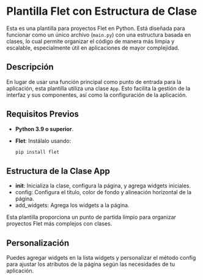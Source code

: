# Plantilla Flet con Estructura de Clase

Esta es una plantilla para proyectos Flet en Python. Está diseñada para funcionar como un único archivo (`main.py`) con una estructura basada en clases, lo cual permite organizar el código de manera más limpia y escalable, especialmente útil en aplicaciones de mayor complejidad.

## Descripción

En lugar de usar una función principal como punto de entrada para la aplicación, esta plantilla utiliza una clase `App`. Esto facilita la gestión de la interfaz y sus componentes, así como la configuración de la aplicación.

## Requisitos Previos

- **Python 3.9 o superior**.
- **Flet**: Instálalo usando:

  ```bash
  pip install flet
  
## Estructura de la Clase App
-  __init__: Inicializa la clase, configura la página, y agrega widgets iniciales.
-  config: Configura el título, color de fondo y alineación horizontal de la página.
-  add_widgets: Agrega los widgets a la página.

Esta plantilla proporciona un punto de partida limpio para organizar proyectos Flet más complejos con clases.

## Personalización

Puedes agregar widgets en la lista widgets y personalizar el método config para ajustar los atributos de la página según las necesidades de tu aplicación.
